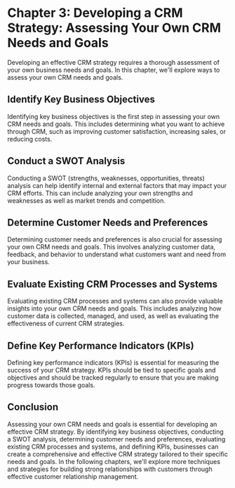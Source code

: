 Chapter 3: Developing a CRM Strategy: Assessing Your Own CRM Needs and Goals
============================================================================

Developing an effective CRM strategy requires a thorough assessment of your own business needs and goals. In this chapter, we'll explore ways to assess your own CRM needs and goals.

Identify Key Business Objectives
--------------------------------

Identifying key business objectives is the first step in assessing your own CRM needs and goals. This includes determining what you want to achieve through CRM, such as improving customer satisfaction, increasing sales, or reducing costs.

Conduct a SWOT Analysis
-----------------------

Conducting a SWOT (strengths, weaknesses, opportunities, threats) analysis can help identify internal and external factors that may impact your CRM efforts. This can include analyzing your own strengths and weaknesses as well as market trends and competition.

Determine Customer Needs and Preferences
----------------------------------------

Determining customer needs and preferences is also crucial for assessing your own CRM needs and goals. This involves analyzing customer data, feedback, and behavior to understand what customers want and need from your business.

Evaluate Existing CRM Processes and Systems
-------------------------------------------

Evaluating existing CRM processes and systems can also provide valuable insights into your own CRM needs and goals. This includes analyzing how customer data is collected, managed, and used, as well as evaluating the effectiveness of current CRM strategies.

Define Key Performance Indicators (KPIs)
----------------------------------------

Defining key performance indicators (KPIs) is essential for measuring the success of your CRM strategy. KPIs should be tied to specific goals and objectives and should be tracked regularly to ensure that you are making progress towards those goals.

Conclusion
----------

Assessing your own CRM needs and goals is essential for developing an effective CRM strategy. By identifying key business objectives, conducting a SWOT analysis, determining customer needs and preferences, evaluating existing CRM processes and systems, and defining KPIs, businesses can create a comprehensive and effective CRM strategy tailored to their specific needs and goals. In the following chapters, we'll explore more techniques and strategies for building strong relationships with customers through effective customer relationship management.

